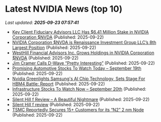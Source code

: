 # Latest NVIDIA News (top 10)
_Last updated: **2025-09-23 07:57:41**_

- [Key Client Fiduciary Advisors LLC Has $6.41 Million Stake in NVIDIA Corporation $NVDA](https://www.etfdailynews.com/2025/09/22/key-client-fiduciary-advisors-llc-has-6-41-million-stake-in-nvidia-corporation-nvda/) (Published: 2025-09-22)
- [NVIDIA Corporation $NVDA is Renaissance Investment Group LLC’s 8th Largest Position](https://www.etfdailynews.com/2025/09/22/nvidia-corporation-nvda-is-renaissance-investment-group-llcs-8th-largest-position/) (Published: 2025-09-22)
- [WestHill Financial Advisors Inc. Grows Holdings in NVIDIA Corporation $NVDA](https://www.etfdailynews.com/2025/09/22/westhill-financial-advisors-inc-grows-holdings-in-nvidia-corporation-nvda/) (Published: 2025-09-22)
- [Jim Cramer Calls D-Wave “Pretty Interesting”](https://finance.yahoo.com/news/jim-cramer-calls-d-wave-074257466.html) (Published: 2025-09-22)
- [Promising Automotive Stocks To Watch Today – September 19th](https://www.etfdailynews.com/2025/09/22/promising-automotive-stocks-to-watch-today-september-19th/) (Published: 2025-09-22)
- [Nvidia Greenlights Samsung's AI Chip Technology, Sets Stage For HBM4 Battle: Report](https://biztoc.com/x/6b3590345b2eee12) (Published: 2025-09-22)
- [Infrastructure Stocks To Watch Now – September 20th](https://www.etfdailynews.com/2025/09/22/infrastructure-stocks-to-watch-now-september-20th/) (Published: 2025-09-22)
- [Silent Hill f Review – A Beautiful Nightmare](https://wccftech.com/review/silent-hill-f-review-a-beautiful-nightmare/) (Published: 2025-09-22)
- [Silent Hill f review](https://www.rockpapershotgun.com/silent-hill-f-review) (Published: 2025-09-22)
- [TSMC Reportedly Secures 15+ Customers for its “N2” 2 nm Node](https://www.madshrimps.be/news/tsmc-reportedly-secures-15-customers-for-its-n2-2-nm-node/) (Published: 2025-09-22)
